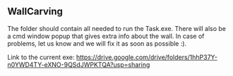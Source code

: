## WallCarving
The folder should contain all needed to run the Task.exe.
There will also be a cmd window popup that gives extra info about the wall.
In case of problems, let us know and we will fix it as soon as possible :).

Link to the current exe: 
https://drive.google.com/drive/folders/1hhP37Y-n0YWD4TY-eXNO-9QSdJWPKTQA?usp=sharing
